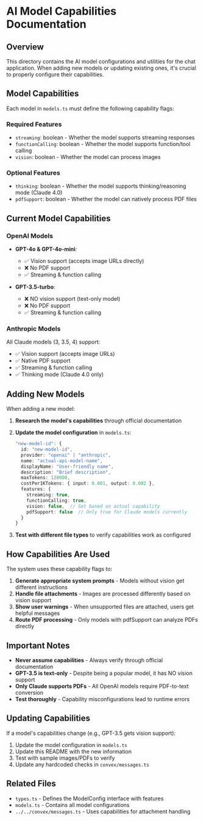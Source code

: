 # AI Model Capabilities Documentation

## Overview

This directory contains the AI model configurations and utilities for the chat application. When adding new models or updating existing ones, it's crucial to properly configure their capabilities.

## Model Capabilities

Each model in `models.ts` must define the following capability flags:

### Required Features
- `streaming`: boolean - Whether the model supports streaming responses
- `functionCalling`: boolean - Whether the model supports function/tool calling
- `vision`: boolean - Whether the model can process images

### Optional Features
- `thinking`: boolean - Whether the model supports thinking/reasoning mode (Claude 4.0)
- `pdfSupport`: boolean - Whether the model can natively process PDF files

## Current Model Capabilities

### OpenAI Models
- **GPT-4o & GPT-4o-mini**: 
  - ✅ Vision support (accepts image URLs directly)
  - ❌ No PDF support
  - ✅ Streaming & function calling

- **GPT-3.5-turbo**: 
  - ❌ NO vision support (text-only model)
  - ❌ No PDF support
  - ✅ Streaming & function calling

### Anthropic Models
All Claude models (3, 3.5, 4) support:
- ✅ Vision support (accepts image URLs)
- ✅ Native PDF support
- ✅ Streaming & function calling
- ✅ Thinking mode (Claude 4.0 only)

## Adding New Models

When adding a new model:

1. **Research the model's capabilities** through official documentation
2. **Update the model configuration** in `models.ts`:
   ```typescript
   "new-model-id": {
     id: "new-model-id",
     provider: "openai" | "anthropic",
     name: "actual-api-model-name",
     displayName: "User-friendly name",
     description: "Brief description",
     maxTokens: 128000,
     costPer1KTokens: { input: 0.001, output: 0.002 },
     features: {
       streaming: true,
       functionCalling: true,
       vision: false,  // Set based on actual capability
       pdfSupport: false  // Only true for Claude models currently
     }
   }
   ```

3. **Test with different file types** to verify capabilities work as configured

## How Capabilities Are Used

The system uses these capability flags to:

1. **Generate appropriate system prompts** - Models without vision get different instructions
2. **Handle file attachments** - Images are processed differently based on vision support
3. **Show user warnings** - When unsupported files are attached, users get helpful messages
4. **Route PDF processing** - Only models with pdfSupport can analyze PDFs directly

## Important Notes

- **Never assume capabilities** - Always verify through official documentation
- **GPT-3.5 is text-only** - Despite being a popular model, it has NO vision support
- **Only Claude supports PDFs** - All OpenAI models require PDF-to-text conversion
- **Test thoroughly** - Capability misconfigurations lead to runtime errors

## Updating Capabilities

If a model's capabilities change (e.g., GPT-3.5 gets vision support):

1. Update the model configuration in `models.ts`
2. Update this README with the new information
3. Test with sample images/PDFs to verify
4. Update any hardcoded checks in `convex/messages.ts`

## Related Files

- `types.ts` - Defines the ModelConfig interface with features
- `models.ts` - Contains all model configurations
- `../../convex/messages.ts` - Uses capabilities for attachment handling